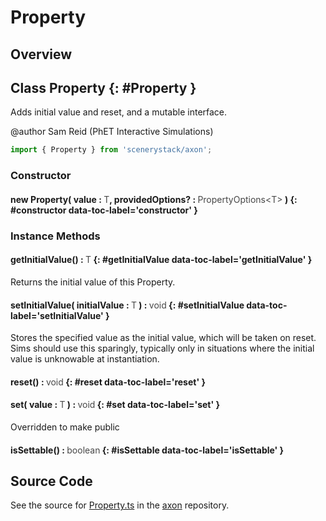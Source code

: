 # Property

## Overview



## Class Property {: #Property }


Adds initial value and reset, and a mutable interface.

@author Sam Reid (PhET Interactive Simulations)

```js
import { Property } from 'scenerystack/axon';
```
### Constructor

#### new Property( value : <span style="font-weight: 400; opacity: 80%;">T</span>, providedOptions? : <span style="font-weight: 400; opacity: 80%;">PropertyOptions&lt;T&gt;</span> ) {: #constructor data-toc-label='constructor' }

### Instance Methods

#### getInitialValue() : <span style="font-weight: 400; opacity: 80%;">T</span> {: #getInitialValue data-toc-label='getInitialValue' }

Returns the initial value of this Property.

#### setInitialValue( initialValue : <span style="font-weight: 400; opacity: 80%;">T</span> ) : <span style="font-weight: 400; opacity: 80%;">void</span> {: #setInitialValue data-toc-label='setInitialValue' }

Stores the specified value as the initial value, which will be taken on reset. Sims should use this sparingly,
typically only in situations where the initial value is unknowable at instantiation.

#### reset() : <span style="font-weight: 400; opacity: 80%;">void</span> {: #reset data-toc-label='reset' }

#### set( value : <span style="font-weight: 400; opacity: 80%;">T</span> ) : <span style="font-weight: 400; opacity: 80%;">void</span> {: #set data-toc-label='set' }

Overridden to make public

#### isSettable() : <span style="font-weight: 400; opacity: 80%;">boolean</span> {: #isSettable data-toc-label='isSettable' }



## Source Code

See the source for [Property.ts](https://github.com/phetsims/axon/blob/main/js/Property.ts) in the [axon](https://github.com/phetsims/axon) repository.
